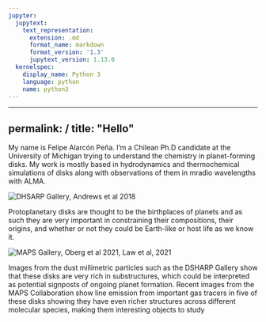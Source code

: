 ```yaml
---
jupyter:
  jupytext:
    text_representation:
      extension: .md
      format_name: markdown
      format_version: '1.3'
      jupytext_version: 1.13.0
  kernelspec:
    display_name: Python 3
    language: python
    name: python3
---
```


---
permalink: /
title: "Hello"
---



My name is Felipe Alarcón Peña. 
I’m a Chilean Ph.D candidate at the University of Michigan trying to understand the chemistry in planet-forming disks.
My work is mostly based in hydrodynamics and thermochemical  simulations of disks along with observations of them in mradio wavelengths with ALMA.





![DHSARP Gallery, Andrews et al 2018](https:falarcon.github.io/assets/images/dsharp.png "")


Protoplanetary disks are thought to be the birthplaces of planets and as such they are very important in constraining their compositions, their origins, and whether or not they could be Earth-like or host life as we know it.


![MAPS Gallery, Oberg et al 2021, Law et al, 2021](https:falarcon.github.io/assets/images/maps.png "")


Images  from the dust millimetric particles such as the DSHARP Gallery show that these disks are very rich in substructures, which could be interpreted as potential signposts of ongoing planet formation. Recent images from the MAPS Collaboration show line emission from important gas tracers in five of these disks showing they have even richer structures across different molecular species, making them interesting objects to study

